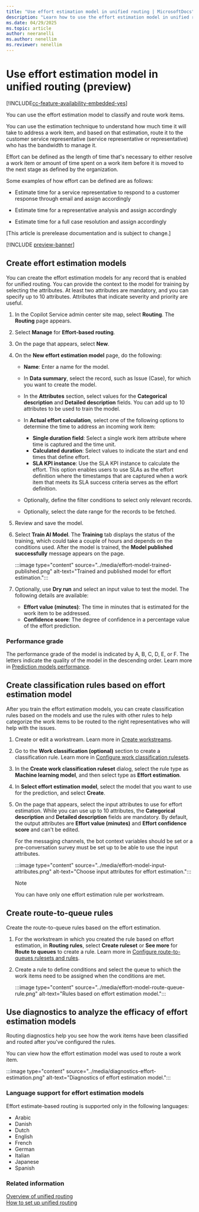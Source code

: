```yaml
---
title: "Use effort estimation model in unified routing | MicrosoftDocs"
description: "Learn how to use the effort estimation model in unified routing in Customer Service."
ms.date: 04/29/2025
ms.topic: article
author: neeranelli
ms.author: nenellim
ms.reviewer: nenellim
---
```


# Use effort estimation model in unified routing (preview)

[!INCLUDE[cc-feature-availability-embedded-yes](../../includes/cc-feature-availability-embedded-yes.md)]

You can use the effort estimation model to classify and route work items.

You can use the estimation technique to understand how much time it will take to address a work item, and based on that estimation, route it to the customer service representative (service representative or representative) who has the bandwidth to manage it.

Effort can be defined as the length of time that's necessary to either resolve a work item or amount of time spent on a work item before it is moved to the next stage as defined by the organization.

Some examples of how effort can be defined are as follows:

- Estimate time for a service representative to respond to a customer response through email and assign accordingly

- Estimate time for a representative analysis and assign accordingly

- Estimate time for a full case resolution and assign accordingly

[This article is prerelease documentation and is subject to change.]

[!INCLUDE [preview-banner](../../../shared-content/shared/preview-includes/preview-note.md)]

## Create effort estimation models

You can create the effort estimation models for any record that is enabled for unified routing. You can provide the context to the model for training by selecting the attributes. At least two attributes are mandatory, and you can specify up to 10 attributes. Attributes that indicate severity and priority are useful.

1. In the Copilot Service admin center site map, select **Routing**. The **Routing** page appears.
   
2. Select **Manage** for **Effort-based routing**.

3. On the page that appears, select **New**.

4. On the **New effort estimation model** page, do the following:
   
   - **Name**: Enter a name for the model.
   
   - In **Data summary**, select the record, such as Issue (Case), for which you want to create the model.
   
   - In the **Attributes** section, select values for the **Categorical description** and **Detailed description** fields. You can add up to 10 attributes to be used to train the model.
   
   - In **Actual effort calculation**, select one of the following options to determine the time to address an incoming work item:
       
       - **Single duration field**: Select a single work item attribute where time is captured and the time unit.  
       - **Calculated duration**: Select values to indicate the start and end times that define effort.
       - **SLA KPI instance**: Use the SLA KPI instance to calculate the effort. This option enables users to use SLAs as the effort definition where the timestamps that are captured when a work item that meets its SLA success criteria serves as the effort definition.
   
   - Optionally, define the filter conditions to select only relevant records.
   
   - Optionally, select the date range for the records to be fetched.
  
5. Review and save the model.

6. Select **Train AI Model**. The **Training** tab displays the status of the training, which could take a couple of hours and depends on the conditions used. After the model is trained, the **Model published successfully** message appears on the page.

    :::image type="content" source="../media/effort-model-trained-published.png" alt-text="Trained and published model for effort estimation.":::

7. Optionally, use **Dry run** and select an input value to test the model. The following details are available:

   - **Effort value (minutes)**: The time in minutes that is estimated for the work item to be addressed.
   - **Confidence score**: The degree of confidence in a percentage value of the effort prediction.

### Performance grade

The performance grade of the model is indicated by A, B, C, D, E, or F. The letters indicate the quality of the model in the descending order. Learn more in [Prediction models performance](/ai-builder/prediction-performance).

## Create classification rules based on effort estimation model

After you train the effort estimation models, you can create classification rules based on the models and use the rules with other rules to help categorize the work items to be routed to the right representatives who will help with the issues.

1. Create or edit a workstream. Learn more in [Create workstreams](create-workstreams.md).

2. Go to the **Work classification (optional)** section to create a classification rule. Learn more in [Configure work classification rulesets](configure-work-classification.md).

3. In the **Create work classification ruleset** dialog, select the rule type as **Machine learning model**, and then select type as **Effort estimation**.

4. In **Select effort estimation model**, select the model that you want to use for the prediction, and select **Create**.

5. On the page that appears, select the input attributes to use for effort estimation. While you can use up to 10 attributes, the **Categorical description** and **Detailed description** fields are mandatory. By default, the output attributes are **Effort value (minutes)** and **Effort confidence score** and can't be edited.
   
    For the messaging channels, the bot context variables should be set or a pre-conversation survey must be set up to be able to use the input attributes.
   
   :::image type="content" source="../media/effort-model-input-attributes.png" alt-text="Choose input attributes for effort estimation.":::

   > [!NOTE]
   > You can have only one effort estimation rule per workstream.

## Create route-to-queue rules

Create the route-to-queue rules based on the effort estimation.

1. For the workstream in which you created the rule based on effort estimation, in **Routing rules**, select **Create ruleset** or **See more** for **Route to queues** to create a rule. Learn more in [Configure route-to-queues rulesets and rules](configure-route-to-queue-rules.md).

2. Create a rule to define conditions and select the queue to which the work items need to be assigned when the conditions are met.
   
   :::image type="content" source="../media/effort-model-route-queue-rule.png" alt-text="Rules based on effort estimation model.":::

## Use diagnostics to analyze the efficacy of effort estimation models

Routing diagnostics help you see how the work items have been classified and routed after you've configured the rules.

You can view how the effort estimation model was used to route a work item.

:::image type="content" source="../media/diagnostics-effort-estimation.png" alt-text="Diagnostics of effort estimation model.":::

### Language support for effort estimation models

Effort estimate-based routing is supported only in the following languages:

- Arabic
- Danish
- Dutch
- English
- French
- German
- Italian
- Japanese
- Spanish

### Related information

[Overview of unified routing](overview-unified-routing.md)  
[How to set up unified routing](set-up-routing-process.md)  


